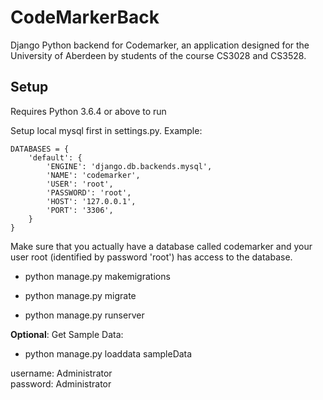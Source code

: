 # CodeMarkerBack
Django Python backend for Codemarker, an application designed for the University of Aberdeen by students of the course CS3028 and CS3528.

## Setup

Requires Python 3.6.4 or above to run

Setup local mysql first in settings.py. Example:
```
DATABASES = {
    'default': {
        'ENGINE': 'django.db.backends.mysql',
        'NAME': 'codemarker',
        'USER': 'root',
        'PASSWORD': 'root',
        'HOST': '127.0.0.1',
        'PORT': '3306',
    }
}
```

Make sure that you actually have a database called codemarker and your user root (identified by password 'root') has access to the database.

- python manage.py makemigrations

- python manage.py migrate

- python manage.py runserver

**Optional**: Get Sample Data:
- python manage.py loaddata sampleData

username: Administrator  
password: Administrator
